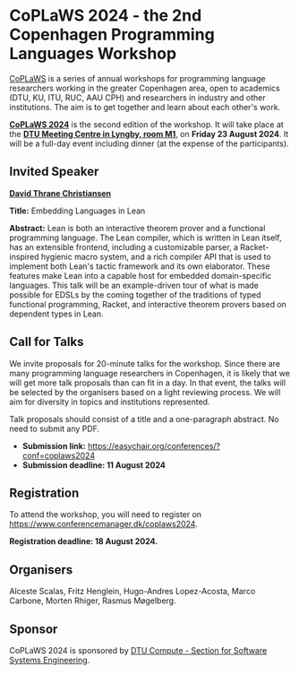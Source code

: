 # CoPLaWS 2024 - the 2nd Copenhagen Programming Languages Workshop

[CoPLaWS](https://coplaws.github.io) is a series of annual workshops for programming language researchers working in the greater Copenhagen area, open to academics (DTU, KU, ITU, RUC, AAU CPH) and researchers in industry and other institutions. The aim is to get together and learn about each other's work.

**[CoPLaWS 2024](https://coplaws.github.io/2024)** is the second edition of the workshop. It will take place at the **[DTU Meeting Centre in Lyngby, room M1](https://maps.app.goo.gl/kVfwgY6QWkNMGx5k6)**, on **Friday 23 August 2024**. It will be a full-day event including dinner (at the expense of the participants).

## Invited Speaker

**[David Thrane Christiansen](https://davidchristiansen.dk)**

**Title:** Embedding Languages in Lean

**Abstract:** Lean is both an interactive theorem prover and a functional programming language. The Lean compiler, which is written in Lean itself, has an extensible frontend, including a customizable parser, a Racket-inspired hygienic macro system, and a rich compiler API that is used to implement both Lean's tactic framework and its own elaborator. These features make Lean into a capable host for embedded domain-specific languages. This talk will be an example-driven tour of what is made possible for EDSLs by the coming together of the traditions of typed functional programming, Racket, and interactive theorem provers based on dependent types in Lean.

## Call for Talks 

We invite proposals for 20-minute talks for the workshop. Since there are many programming language researchers in Copenhagen, it is likely that we will get more talk proposals than can fit in a day. In that event, the talks will be selected by the organisers based on a light reviewing process. We will aim for diversity in topics and institutions represented. 

Talk proposals should consist of a title and a one-paragraph abstract. No need to submit any PDF. 

- **Submission link:** <https://easychair.org/conferences/?conf=coplaws2024>
- **Submission deadline: 11 August 2024**

## Registration

To attend the workshop, you will need to register on <https://www.conferencemanager.dk/coplaws2024>.

**Registration deadline: 18 August 2024.**

## Organisers

Alceste Scalas, Fritz Henglein, Hugo-Andres Lopez-Acosta, Marco Carbone, Morten Rhiger, Rasmus Møgelberg.

## Sponsor

CoPLaWS 2024 is sponsored by [DTU Compute - Section for Software Systems Engineering](https://www.compute.dtu.dk/english/research/research-sections/software-systems-engineering).
